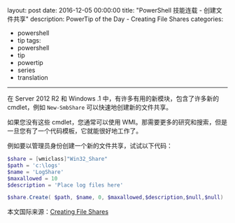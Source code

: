 layout: post
date: 2016-12-05 00:00:00
title: "PowerShell 技能连载 - 创建文件共享"
description: PowerTip of the Day - Creating File Shares
categories:
- powershell
- tip
tags:
- powershell
- tip
- powertip
- series
- translation
---
在 Server 2012 R2 和 Windows .1 中，有许多有用的新模块，包含了许多新的 cmdlet，例如 `New-SmbShare` 可以快速地创建新的文件共享。

如果您没有这些 cmdlet，您通常可以使用 WMI。那需要更多的研究和搜索，但是一旦您有了一个代码模板，它就能很好地工作了。

例如要以管理员身份创建一个新的文件共享，试试以下代码：

```powershell
$share = [wmiclass]"Win32_Share" 
$path = 'c:\logs'
$name = 'LogShare'
$maxallowed = 10
$description = 'Place log files here'

$share.Create( $path, $name, 0, $maxallowed,$description,$null,$null)
```
<!--more-->
本文国际来源：[Creating File Shares](http://community.idera.com/powershell/powertips/b/tips/posts/creating-file-shares)
